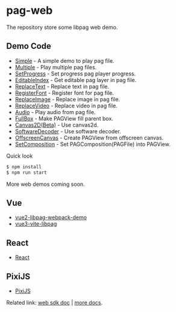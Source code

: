 # pag-web

The repository store some libpag web demo.

## Demo Code

- [Simple](./pages/simple.html) - A simple demo to play pag file.
- [Multiple](./pages/multiple.html) - Play multiple pag files.
- [SetProgress](./pages/setprogress.html) - Set progress pag player progress.
- [EditableIndex](./pages/editable-index.html) - Get editable pag layer in pag file.
- [ReplaceText](./pages/replace-text.html) - Replace text in pag file.
- [RegisterFont](./pages/register-font.html) - Register font for pag file.
- [ReplaceImage](./pages/replace-image.html) - Replace image in pag file.
- [ReplaceVideo](./pages/replace-video.html) - Replace video in pag file.
- [Audio](./pages/audio.html) - Play audio from pag file.
- [FullBox](./pages/full-box.html) - Make PAGView fill parent box.
- [Canvas2D(Beta)](./pages/canvas-2d.html) - Use canvas2d.
- [SoftwareDecoder](./pages/software-decoder.html) - Use software decoder.
- [OffscreenCanvas](./pages/offscreen-canvas.html) - Create PAGView from offscreen canvas.
- [SetComposition](./pages/set-composition.html) - Set PAGComposition(PAGFile) into PAGView.

Quick look

```bash
$ npm install
$ npm run start
```

More web demos coming soon.

## Vue

- [vue2-libpag-webpack-demo](https://github.com/libpag/pag-web/tree/main/vue/vue2)
- [vue3-vite-libpag](https://github.com/libpag/pag-web/tree/main/vue/vue3)

## React

- [React](https://github.com/libpag/pag-web/tree/main/react)

## PixiJS

- [PixiJS](https://github.com/libpag/pag-web/tree/main/pixijs)

Related link: [web sdk doc](https://github.com/Tencent/libpag/tree/main/web) | [more docs](https://github.com/Tencent/libpag).
